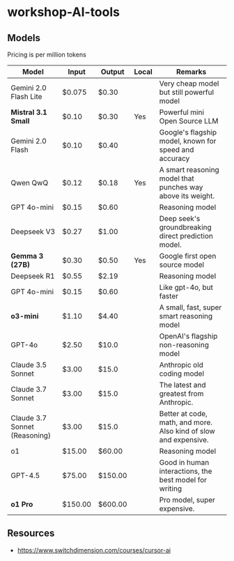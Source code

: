 # workshop-AI-tools


## Models

Pricing is per million tokens

| Model                         | Input   | Output  | Local | Remarks                                                          |
| ----------------------------- | ------- | ------- | ----- | ---------------------------------------------------------------- |
| Gemini 2.0 Flash Lite         | $0.075  | $0.30   |       | Very cheap model but still powerful model                        |
| **Mistral 3.1 Small**         | $0.10   | $0.30   | Yes   | Powerful mini Open Source LLM                                    |
| Gemini 2.0 Flash              | $0.10   | $0.40   |       | Google's flagship model, known for speed and accuracy            |
| Qwen QwQ                      | $0.12   | $0.18   | Yes   | A smart reasoning model that punches way above its weight.       |
| GPT 4o-mini                   | $0.15   | $0.60   |       | Reasoning model                                                  |
| Deepseek V3                   | $0.27   | $1.00   |       | Deep seek's groundbreaking direct prediction model.              |
| **Gemma 3 (27B)**             | $0.30   | $0.50   | Yes   | Google first open source model                                   |
| Deepseek R1                   | $0.55   | $2.19   |       | Reasoning model                                                  |
| GPT 4o-mini                   | $0.15   | $0.60   |       | Like gpt-4o, but faster                                          |
| **o3-mini**                   | $1.10   | $4.40   |       | A small, fast, super smart reasoning model                       |
| GPT-4o                        | $2.50   | $10.0   |       | OpenAI's flagship non-reasoning model                            |
| Claude 3.5 Sonnet             | $3.00   | $15.0   |       | Anthropic old coding model                                       |
| Claude 3.7 Sonnet             | $3.00   | $15.0   |       | The latest and greatest from Anthropic.                          |
| Claude 3.7 Sonnet (Reasoning) | $3.00   | $15.0   |       | Better at code, math, and more. Also kind of slow and expensive. |
| o1                            | $15.00  | $60.00  |       | Reasoning model                                                  |
| GPT-4.5                       | $75.00  | $150.00 |       | Good in human interactions, the best model for writing           |
| **o1 Pro**                    | $150.00 | $600.00 |       | Pro model, super expensive.                                      |


## Resources

- https://www.switchdimension.com/courses/cursor-ai

